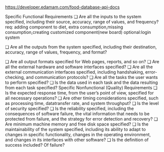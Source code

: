 https://developer.edamam.com/food-database-api-docs

Specific Functional Requirements
❑ Are all the inputs to the system specified, including their source, accuracy,
range of values, and frequency?
  req: adding component to diet, extra consumption,missing consumption,creating customized component(new board)
  optional:login system

❑ Are all the outputs from the system specified, including their destination,
accuracy, range of values, frequency, and format?
  
  
❑ Are all output formats specified for Web pages, reports, and so on?
❑ Are all the external hardware and software interfaces specified?
❑ Are all the external communication interfaces specified, including handshaking,
error-checking, and communication protocols?
❑ Are all the tasks the user wants to perform specified?
❑ Is the data used in each task and the data resulting from each task specified?
Specific Nonfunctional (Quality) Requirements
❑ Is the expected response time, from the user’s point of view, specified for
all necessary operations?
❑ Are other timing considerations specified, such as processing time, datatransfer
rate, and system throughput?
❑ Is the level of security specified?
❑ Is the reliability specified, including the consequences of software failure,
the vital information that needs to be protected from failure, and the strategy
for error detection and recovery?
❑ Are minimum machine memory and free disk space specified?
❑ Is the maintainability of the system specified, including its ability to adapt
to changes in specific functionality, changes in the operating environment,
and changes in its interfaces with other software?
❑ Is the definition of success included? Of failure?
